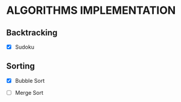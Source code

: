 # ALGORITHMS IMPLEMENTATION

## Backtracking
- [x] Sudoku

## Sorting
- [x] Bubble Sort
- [ ] Merge Sort

